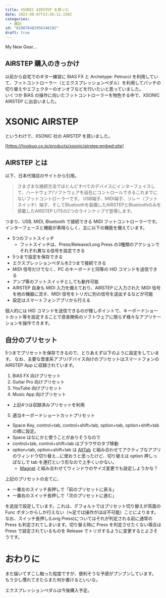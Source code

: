 ```yaml
---
title: XSONIC AIRSTEP を買った
date: 2023-08-07T13:56:11.150Z
categories:
  - 雑記
id: "820878482956348192"
draft: true
---
```

My New Gear...

## AIRSTEP 購入のきっかけ

以前から自宅でのギター練習に BIAS FX と Archetype: Petrucci を利用していて、フットコントローラー（とエクスプレッションペダル）を利用してパッチの切り替えやエフェクターのオンオフなどを行いたいと思っていました。  
いくつか BIAS の操作に向いたフットコントローラーを物色する中で、XSONIC AIRSTEP に出会いました。

# XSONIC AIRSTEP

というわけで、XSONIC 社の AIRSTEP を買いました。

[https://hookup.co.jp/products/xsonic/airstep:embed:site]

## AIRSTEP とは

以下、日本代理店のサイトから引用。

> さまざまな接続方法でほとんどすべてのデバイスにインターフェイスして、ハードウェア/ソフトウェアを自在にコントロールできるこれまでにないフットコントローラーです。
> USB端子、MIDI端子、リレー（フットスイッチ）端子、そしてBluetoothを装備したAIRSTEPとBluetoothのみを搭載したAIRSTEP LITEの2つのラインナップで登場します。

つまり、USB, MIDI, Bluetooth で接続できる MIDI フットコントローラーです。  
インターフェースと機能が素晴らしく、主に以下の機能を備えています。

- 5つのフットスイッチ
	- フットスイッチは、Press/Release/Long Press の3種類のアクションでそれぞれ異なる信号を設定できる
- 5つまで設定を保存できる
- エクスプレッションペダルを2つまで接続できる
- MIDI 信号だけでなく、PC のキーボードと同等の HID コマンドを送信できる
- アンプ等のフットスイッチとしても動作可能
- AIRSTEP 自身も MIDI 入力を備えており、AIRSTEP に入力された MIDI 信号を他の機器に流す、MIDI 信号をトリガに別の信号を送出するなどが可能
- 設定はスマートフォンアプリから行える

個人的には HID コマンドを送信できるのが推しポイントで、キーボードショートカット等を設定することで音楽関係のソフトウェアに限らず様々なアプリケーションを操作できます。

## 自分のプリセット

5つまでプリセットを保存できるので、とりあえず以下のように設定をしています。
なお、主要な音楽系アプリ/デバイス向けのプリセットはスマートフォンの AIRSTEP App に収録されています。

1. BIAS FX 向けプリセット
2. Guitar Pro 向けプリセット
3. YouTube 向けプリセット
4. Music App 向けプリセット
  - 上記4つは収録済みプリセットを利用
5. 適当キーボードショートカットプリセット
  - Space Key, control+tab, control+shift+tab, option+tab, option+shift+tab の順に設定。
  - Space はなにかと使うことがありそうなので
  - control+tab, control+shift+tab はブラウザのタブ移動
  - option+tab, option+shift+tab は [AltTab](https://alt-tab-macos.netlify.app/) と組み合わせてアクティブなアプリのウィンドウ切り替え...に使おうと思ったけど、切り替えは option 押しっぱなしで tab を連打という形なので上手くいかない。
    - [Magnet](https://magnet.crowdcafe.com/) と組み合わせてウィンドウのサイズ変更でも設定しようかな？

上記のプリセットの全てに、

- 一番左のスイッチ長押しで「前のプリセットに戻る」
- 一番右のスイッチ長押しで「次のプリセットに進む」

を追加で設定しています。これは、デフォルトではプリセット切り替えが背面の Func ボタンからしか行えない（≒足では操作がほぼ不可能）ことによります。  
なお、スイッチ長押し(Long Press)についてはそれが判定される前に通常の Press も判定されてしまいます。切り替え時に Press を判定させたくない場合は Press で設定されているものを Release でトリガするように変更するとよさそうです。

# おわりに

まだ届いてすこし触った程度ですが、便利そうな予感がプンプンしています。  
もう少し慣れてきたらまた何か書けるといいな。

エクスプレッションペダルは今後購入予定。
